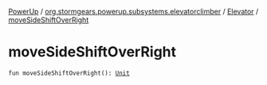 [PowerUp](../../index.md) / [org.stormgears.powerup.subsystems.elevatorclimber](../index.md) / [Elevator](index.md) / [moveSideShiftOverRight](./move-side-shift-over-right.md)

# moveSideShiftOverRight

`fun moveSideShiftOverRight(): `[`Unit`](https://kotlinlang.org/api/latest/jvm/stdlib/kotlin/-unit/index.html)